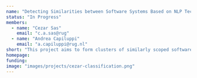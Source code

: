 ```yaml
---
name: "Detecting Similarities between Software Systems Based on NLP Techniques"
status: "In Progress"
members:
  - name: "Cezar Sas"
    email: "c.a.sas@rug"
  - name: "Andrea Capiluppi"
    email: "a.capiluppi@rug.nl"
short: "This project aims to form clusters of similarly scoped software systems, based on an NLP-informed taxonomy. This is similar to a biological classification, where different species (i.e., software systems) might share very few similarities, but they might belong to the same family (i.e., application domain)"
homepage:
funding:
image: "images/projects/cezar-classification.png"
---
```

